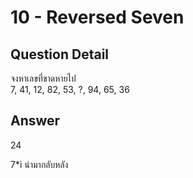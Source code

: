# 10 - Reversed Seven
## Question Detail
จงหาเลขที่ขาดหายไป  
7, 41, 12, 82, 53, ?, 94, 65, 36

## Answer
24

7*i นำมากลับหลัง
